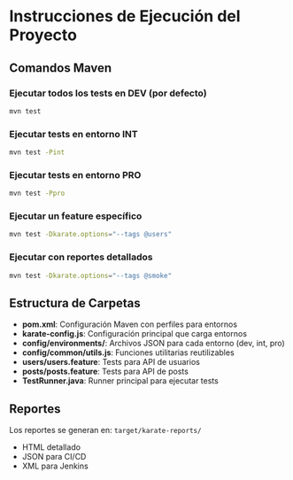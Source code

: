 # Instrucciones de Ejecución del Proyecto

## Comandos Maven

### Ejecutar todos los tests en DEV (por defecto)
```bash
mvn test
```

### Ejecutar tests en entorno INT
```bash
mvn test -Pint
```

### Ejecutar tests en entorno PRO
```bash
mvn test -Ppro
```

### Ejecutar un feature específico
```bash
mvn test -Dkarate.options="--tags @users"
```

### Ejecutar con reportes detallados
```bash
mvn test -Dkarate.options="--tags @smoke"
```

## Estructura de Carpetas

- **pom.xml**: Configuración Maven con perfiles para entornos
- **karate-config.js**: Configuración principal que carga entornos
- **config/environments/**: Archivos JSON para cada entorno (dev, int, pro)
- **config/common/utils.js**: Funciones utilitarias reutilizables
- **users/users.feature**: Tests para API de usuarios
- **posts/posts.feature**: Tests para API de posts
- **TestRunner.java**: Runner principal para ejecutar tests

## Reportes

Los reportes se generan en: `target/karate-reports/`
- HTML detallado
- JSON para CI/CD
- XML para Jenkins